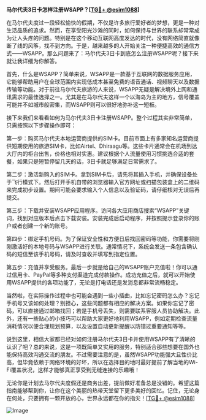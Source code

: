 **马尔代夫3日卡怎样注册WSAPP？[[TG💪+ @esim1088](https://t.me/s/esim1088)]**

在马尔代夫度过一段轻松愉快的假期，不仅是许多旅行爱好者的梦想，更是一种对生活品质的追求。然而，在享受阳光沙滩的同时，如何保持与世界的联系却常常成为让人头疼的问题。特别是在这个移动互联网高度发达的时代，没有网络简直就像断了线的风筝，找不到方向。于是，越来越多的人开始关注一种便捷高效的通信方式——WSAPP。那么问题来了：马尔代夫3日卡到底怎么注册WSAPP呢？接下来就让我详细为你解答。

首先，什么是WSAPP？简单来说，WSAPP是一款基于互联网的数据服务应用，它能够帮助用户在全球范围内实现低成本甚至免费的语音通话、视频聊天以及数据传输等功能。对于前往马尔代夫旅游的人来说，WSAPP无疑是解决境外上网和通讯需求的最佳选择之一。尤其是在马尔代夫这样一个以海岛为主的地方，信号覆盖可能并不如城市般密集，而WSAPP则可以很好地弥补这一短板。

接下来我们来看看如何为马尔代夫3日卡注册WSAPP。整个过程其实非常简单，只需按照以下步骤操作即可：

第一步：购买马尔代夫本地运营商提供的SIM卡。目前市面上有多家知名运营商提供短期使用的旅游SIM卡，比如Airtel、Dhiraagu等。这些卡片通常会在机场到达大厅内的柜台出售，价格也相对实惠。建议根据个人流量使用习惯挑选合适的套餐，如果只是短暂停留几天的话，3日卡就足够满足日常需求了。

第二步：激活新购入的SIM卡。拿到SIM卡后，请先将其插入手机，并确保设备处于飞行模式下。然后打开手机自带的浏览器输入官方网址或扫描包装盒上的二维码来完成初步设置。期间可能会要求输入个人信息以及验证码，请仔细核对无误后再提交。

第三步：下载并安装WSAPP应用程序。访问各大应用商店搜索“WSAPP”关键词，找到对应版本后点击下载安装。安装完成后启动程序，并按照提示登录你的账户或者创建一个新的账号。

第四步：绑定手机号码。为了保证安全性和方便日后找回密码等功能，你需要将刚刚激活好的本地号码与WSAPP进行关联。通常情况下，系统会发送一条包含确认码的短信至该手机号码，请及时查收并填写到指定位置。

第五步：充值并享受服务。最后一步就是给自己的WSAPP账户充值啦！你可以通过信用卡、PayPal等多种支付渠道完成付款操作。成功充值之后，就可以开始使用WSAPP提供的各项功能了，无论是打电话还是发消息都非常流畅稳定。

当然啦，在实际操作过程中也可能会遇到一些小插曲，比如忘记密码怎么办？忘记手机号又该如何处理？别担心，这些问题都有相应的解决方案。如果你忘记了密码，可以直接通过邮箱找回；若是手机号丢失，则需要联系客服人员协助解决。此外，还有一些贴心的小技巧可以帮助大家更好地利用WSAPP，例如定期检查流量消耗情况以便合理规划预算，以及设置自动更新提醒以防错过重要通知等等。

说到这里，相信大家都已经对如何注册马尔代夫3日卡并使用WSAPP有了清晰的认识了吧？总的来说，这是一项既简单又实用的服务，特别适合那些想要在国外也能保持高效沟通交流的朋友。不过需要注意的是，虽然WSAPP功能强大且性价比高，但毕竟依赖于网络环境的好坏，所以在选择目的地时最好提前了解当地的Wi-Fi覆盖状况，这样才能够真正享受到无缝连接的乐趣哦！

无论你是计划去马尔代夫度假还是商务出差，提前做好准备总是没错的。希望这篇指南能够帮到你，让你在这个美丽的热带天堂留下更多美好的回忆。记住，无论身在何处，只要拥有一颗开放的心，世界永远都在你的指尖！[[TG💪+ @esim1088](https://t.me/s/esim1088)]

![Image](https://i.postimg.cc/4NQfJmqS/Snipaste-2025-05-13-00-14-12.png)
